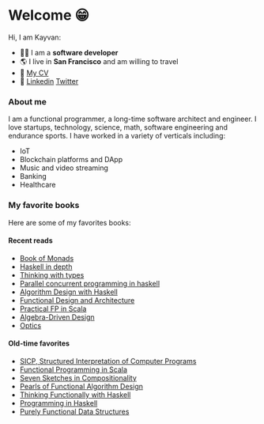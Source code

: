 Welcome 😁
==========
Hi, I am Kayvan:

- :technologist: I am a **software developer**
- :earth_americas: I live in **San Francisco** and am willing to travel
- :scroll: [My CV](https://kayvank.github.io/cv/)
- :link: [Linkedin](https://www.linkedin.com/in/kayvankazeminejad) [Twitter](https://twitter.com/kayvan_)

### About me
I am a functional programmer, a long-time software architect and engineer. I love startups, technology, science, math, software engineering and endurance sports. I have worked in a variety of verticals including:
- IoT
- Blockchain platforms and DApp
- Music and video streaming
- Banking
- Healthcare

### My favorite books
Here are some of my favorites books:

#### Recent reads
- [Book of Monads](https://leanpub.com/book-of-monads)
- [Haskell in depth](https://www.manning.com/books/haskell-in-depth)
- [Thinking with types](https://thinkingwithtypes.com/)
- [Parallel concurrent programming in haskell](https://simonmar.github.io/pages/pcph.html)
- [Algorithm Design with Haskell](https://www.cambridge.org/core/books/algorithm-design-with-haskell/824BE0319E3762CE8BA5B1D91EEA3F52)
- [Functional Design and Architecture](https://leanpub.com/functional-design-and-architecture)
- [Practical FP in Scala](https://leanpub.com/pfp-scala)
- [Algebra-Driven Design](https://leanpub.com/pfp-scala)
- [Optics](https://leanpub.com/optics-by-example)

#### Old-time favorites
- [SICP, Structured Interpretation of Computer Programs](https://web.mit.edu/alexmv/6.037/sicp.pdf)
- [Functional Programming in Scala](https://www.manning.com/books/functional-programming-in-scala)
- [Seven Sketches in Compositionality](https://math.mit.edu/~dspivak/teaching/sp18/7Sketches.pdf)
- [Pearls of Functional Algorithm Design](https://www.cambridge.org/us/academic/subjects/computer-science/programming-languages-and-applied-logic/pearls-functional-algorithm-design?format=HB)
- [Thinking Functionally with Haskell](https://www.cambridge.org/core/books/thinking-functionally-with-haskell/79F91D976F0C7229082325B41824EBBC)
- [Programming in Haskell](https://www.cambridge.org/core/books/programming-in-haskell/8FED82E807EF12D390DE0D16FDE217E4)
- [Purely Functional Data Structures](https://www.cambridge.org/core/books/purely-functional-data-structures/0409255DA1B48FA731859AC72E34D494)
